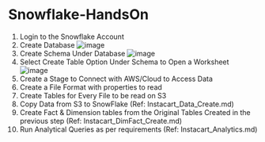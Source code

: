 # Snowflake-HandsOn

1) Login to the Snowflake Account
2) Create Database
 ![image](https://github.com/harishavenue1/Snowflake-HandsOn/assets/21108205/3ef4cced-667b-4c74-aa62-549656c3b8cd)
3) Create Schema Under Database
 ![image](https://github.com/harishavenue1/Snowflake-HandsOn/assets/21108205/9b816588-f92c-441c-b963-b0aaafea709f)
4) Select Create Table Option Under Schema to Open a Worksheet
 ![image](https://github.com/harishavenue1/Snowflake-HandsOn/assets/21108205/4cf7a30f-e579-4864-abee-ed6154214e8c)
5) Create a Stage to Connect with AWS/Cloud to Access Data
6) Create a File Format with properties to read 
7) Create Tables for Every File to be read on S3
8) Copy Data from S3 to SnowFlake (Ref: Instacart_Data_Create.md)
9) Create Fact & Dimension tables from the Original Tables Created in the previous step (Ref: Instacart_DimFact_Create.md)
10) Run Analytical Queries as per requirements (Ref: Instacart_Analytics.md)
